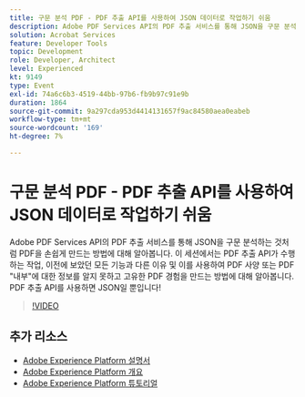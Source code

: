 ```yaml
---
title: 구문 분석 PDF - PDF 추출 API를 사용하여 JSON 데이터로 작업하기 쉬움
description: Adobe PDF Services API의 PDF 추출 서비스를 통해 JSON을 구문 분석하는 것처럼 PDF을 손쉽게 만드는 방법에 대해 알아봅니다. 이 세션에서는 PDF 추출 API가 수행하는 작업, 이전에 보았던 모든 기능과 다른 이유 및 이를 사용하여 PDF 사양 또는 PDF "내부"에 대한 정보를 알지 못하고 고유한 PDF 경험을 만드는 방법에 대해 알아봅니다. PDF 추출 API를 사용하면 JSON일 뿐입니다!
solution: Acrobat Services
feature: Developer Tools
topic: Development
role: Developer, Architect
level: Experienced
kt: 9149
type: Event
exl-id: 74a6c6b3-4519-44bb-97b6-fb9b97c91e9b
duration: 1864
source-git-commit: 9a297cda953d4414131657f9ac84580aea0eabeb
workflow-type: tm+mt
source-wordcount: '169'
ht-degree: 7%

---
```


# 구문 분석 PDF - PDF 추출 API를 사용하여 JSON 데이터로 작업하기 쉬움

Adobe PDF Services API의 PDF 추출 서비스를 통해 JSON을 구문 분석하는 것처럼 PDF을 손쉽게 만드는 방법에 대해 알아봅니다. 이 세션에서는 PDF 추출 API가 수행하는 작업, 이전에 보았던 모든 기능과 다른 이유 및 이를 사용하여 PDF 사양 또는 PDF &quot;내부&quot;에 대한 정보를 알지 못하고 고유한 PDF 경험을 만드는 방법에 대해 알아봅니다. PDF 추출 API를 사용하면 JSON일 뿐입니다!


>[!VIDEO](https://video.tv.adobe.com/v/337600/?quality=12&learn=on&hidetitle=true)

## 추가 리소스

- [Adobe Experience Platform 설명서](https://experienceleague.adobe.com/docs/experience-platform.html?lang=ko)
- [Adobe Experience Platform 개요](https://experienceleague.adobe.com/docs/experience-platform/landing/home.html?lang=ko)
- [Adobe Experience Platform 튜토리얼](https://experienceleague.adobe.com/docs/platform-learn/tutorials/overview.html?lang=ko)
